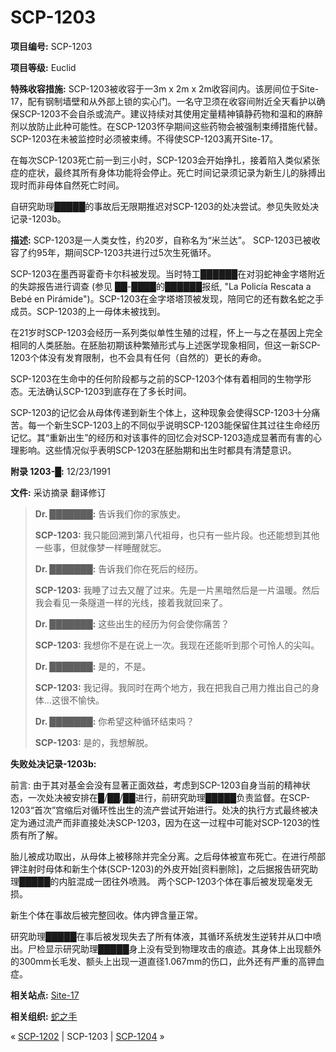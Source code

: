 # SCP-1203
                        


**项目编号:**  SCP-1203

**项目等级:**  Euclid

**特殊收容措施:**  SCP-1203被收容于一3m x 2m x 2m收容间内。该房间位于Site-17，配有钢制墙壁和从外部上锁的实心门。一名守卫须在收容间附近全天看护以确保SCP-1203不会自杀或流产。建议持续对其使用定量精神镇静药物和温和的麻醉剂以放防止此种可能性。在SCP-1203怀孕期间这些药物会被强制束缚措施代替。SCP-1203在未被监控时必须被束缚。不得使SCP-1203离开Site-17。

在每次SCP-1203死亡前一到三小时，SCP-1203会开始挣扎，接着陷入类似紧张症的症状，最终其所有身体功能将会停止。死亡时间记录须记录为新生儿的脉搏出现时而非母体自然死亡时间。

自研究助理█████的事故后无限期推迟对SCP-1203的处决尝试。参见失败处决记录-1203b。

**描述:**  SCP-1203是一人类女性，约20岁，自称名为“米兰达”。 SCP-1203已被收容了约95年，期间SCP-1203共进行过5次生死循环。

SCP-1203在墨西哥霍奇卡尔科被发现。当时特工██████在对羽蛇神金字塔附近的失踪报告进行调查 (参见 ██-████的██████报纸, "La Policía Rescata a Bebé en Pirámide")。SCP-1203在金字塔塔顶被发现，陪同它的还有数名蛇之手成员。SCP-1203的上一母体未被找到。

在21岁时SCP-1203会经历一系列类似单性生殖的过程，怀上一与之在基因上完全相同的人类胚胎。在胚胎初期该种繁殖形式与上述医学现象相同，但这一新SCP-1203个体没有发育限制，也不会具有任何（自然的）更长的寿命。

SCP-1203在生命中的任何阶段都与之前的SCP-1203个体有着相同的生物学形态。无法确认SCP-1203到底存在了多长时间。

SCP-1203的记忆会从母体传递到新生个体上，这种现象会使得SCP-1203十分痛苦。每一个新生SCP-1203上的不同似乎说明SCP-1203能保留住其过往生命经历记忆。其“重新出生”的经历和对该事件的回忆会对SCP-1203造成显著而有害的心理影响。这些情况似乎表明SCP-1203在胚胎期和出生时都具有清楚意识。

**附录 1203-█:**  12/23/1991

**文件:**  采访摘录
翻译修订


> **Dr. ███████:**  告诉我们你的家族史。
> 
> **SCP-1203:**  我只能回溯到第八代祖母，也只有一些片段。也还能想到其他一些事，但就像梦一样睡醒就忘。
> 
> **Dr. ███████:**  告诉我们你在死后的经历。
> 
> **SCP-1203:**  我睡了过去又醒了过来。先是一片黑暗然后是一片温暖。然后我会看见一条隧道一样的光线，接着我就回来了。
> 
> **Dr. ███████:**  这些出生的经历为何会使你痛苦？
> 
> **SCP-1203:**  我想你不是在说上一次。我现在还能听到那个可怜人的尖叫。
> 
> **Dr. ███████:**  是的，不是。
> 
> **SCP-1203:**  我记得。我同时在两个地方，我在把我自己用力推出自己的身体…这很不愉快。
> 
> **Dr. ███████:**  你希望这种循环结束吗？
> 
> **SCP-1203:**  是的，我想解脱。
> 

**失败处决记录-1203b:** 

前言: 由于其对基金会没有显著正面效益，考虑到SCP-1203自身当前的精神状态，一次处决被安排在█/██/██进行，前研究助理█████负责监督。在SCP-1203“首次”宫缩后对循环性出生的流产尝试开始进行。处决的执行方式最终被决定为通过流产而非直接处决SCP-1203，因为在这一过程中可能对SCP-1203的性质有所了解。

胎儿被成功取出，从母体上被移除并完全分离。之后母体被宣布死亡。在进行颅部钾注射时母体和新生个体(SCP-1203)的外皮开始[资料删除]，之后据报告研究助理█████的内脏混成一团往外喷溅。 两个SCP-1203个体在事后被发现毫发无损。

新生个体在事故后被完整回收。体内钾含量正常。

研究助理█████在事后被发现失去了所有体液，其循环系统发生逆转并从口中喷出。尸检显示研究助理█████身上没有受到物理攻击的痕迹。其身体上出现额外的300mm长毛发、额头上出现一道直径1.067mm的伤口，此外还有严重的高钾血症。


**相关站点:**  [Site-17](/secure-facilities-locations)

**相关组织:**  [蛇之手](/serpent-s-hand-hub)




« [SCP-1202](/scp-1202) | SCP-1203 | <a shape='rect' class='newpage' href='/scp-1204'>SCP-1204</a> »





                    